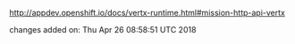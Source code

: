 http://appdev.openshift.io/docs/vertx-runtime.html#mission-http-api-vertx

 
 changes added on: Thu Apr 26 08:58:51 UTC 2018
